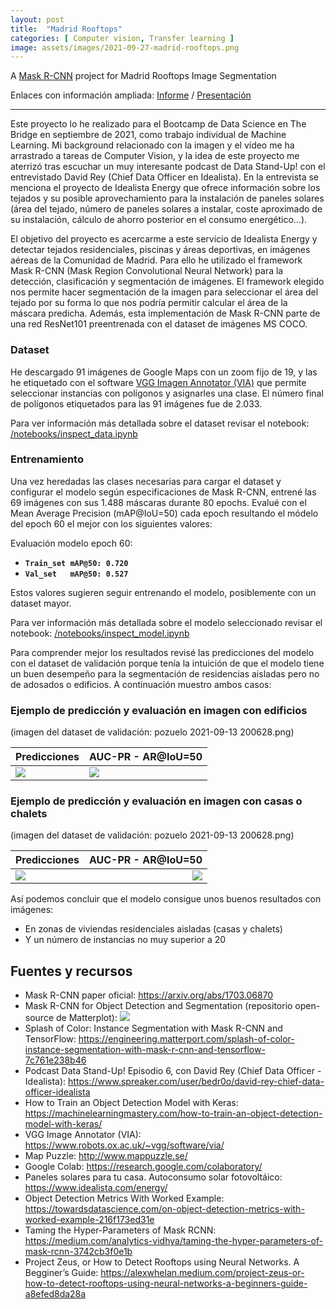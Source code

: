 ```yaml
---
layout: post
title:  "Madrid Rooftops"
categories: [ Computer vision, Transfer learning ]
image: assets/images/2021-09-27-madrid-rooftops.png
---
```


A [Mask R-CNN](https://arxiv.org/abs/1703.06870) project for Madrid Rooftops Image Segmentation

Enlaces con información ampliada: [Informe](Madrid%20Rooftop%20Segmentation%20-%20Resume.pdf) / [Presentación](Madrid%20Rooftops%20Segmentation%20-%20Presentacion.pdf)

---

Este proyecto lo he realizado para el Bootcamp de Data Science en The Bridge en septiembre de 2021, como trabajo individual de Machine Learning. Mi background relacionado con la imagen y el vídeo me ha arrastrado a tareas de Computer Vision, y la idea de este proyecto me aterrizó tras escuchar un muy interesante podcast de Data Stand-Up! con el entrevistado David Rey (Chief Data Officer en Idealista). En la entrevista se menciona el proyecto de Idealista Energy que ofrece información sobre los tejados y su posible aprovechamiento para la instalación de paneles solares (área del tejado, número de paneles solares a instalar, coste aproximado de su instalación, cálculo de ahorro posterior en el consumo energético...).

El objetivo del proyecto es acercarme a este servicio de Idealista Energy y detectar tejados residenciales, piscinas y áreas deportivas, en imágenes aéreas de la Comunidad de Madrid. Para ello he utilizado el framework Mask R-CNN (Mask Region Convolutional Neural Network) para la detección, clasificación y segmentación de imágenes. El framework elegido nos permite hacer segmentación de la imagen para seleccionar el área del tejado por su forma lo que nos podría permitir calcular el área de la máscara predicha. Además, esta implementación de Mask R-CNN parte de una red ResNet101 preentrenada con el dataset de imágenes MS COCO.

### Dataset
He descargado 91 imágenes de Google Maps con un zoom fijo de 19, y las he etiquetado con el software [VGG Imagen Annotator (VIA)](https://www.robots.ox.ac.uk/~vgg/software/via/) que permite seleccionar instancias con polígonos y asignarles una clase. El número final de polígonos etiquetados para las 91 imágenes fue de 2.033.

Para ver información más detallada sobre el dataset revisar el notebook: [/notebooks/inspect_data.ipynb](/notebooks/inspect_data.ipynb)

### Entrenamiento
Una vez heredadas las clases necesarias para cargar el dataset y configurar el modelo según especificaciones de Mask R-CNN, entrené las 69 imágenes con sus 1.488 máscaras durante 80 epochs. Evalué con el Mean Average Precision (mAP@IoU=50) cada epoch resultando el módelo del epoch 60 el mejor con los siguientes valores:

Evaluación modelo epoch 60:
- **`Train_set mAP@50: 0.720`**
- **`Val_set   mAP@50: 0.527`**

Estos valores sugieren seguir entrenando el modelo, posiblemente con un dataset mayor. 

Para ver información más detallada sobre el modelo seleccionado revisar el notebook: [/notebooks/inspect_model.ipynb](/notebooks/inspect_model.ipynb)

Para comprender mejor los resultados revisé las predicciones del modelo con el dataset de validación porque tenía la intuición de que el modelo tiene un buen desempeño para la segmentación de residencias aisladas pero no de adosados o edificios. A continuación muestro ambos casos:

### Ejemplo de predicción y evaluación en imagen con edificios 
(imagen del dataset de validación: pozuelo 2021-09-13 200628.png)

| Predicciones                                            | AUC-PR - AR@IoU=50                              |
|---------------------------------------------------------|-------------------------------------------------|
|![](/notebooks/images/2021-09-27-Image_predicted_02.png) | ![](/notebooks/images/2021-09-27-AUC-PR_02.png) |


### Ejemplo de predicción y evaluación en imagen con casas o chalets 
(imagen del dataset de validación: pozuelo 2021-09-13 200628.png)

 Predicciones | AUC-PR - AR@IoU=50
 :------------|---------------:
 ![](/notebooks/images/2021-09-27-Image_predicted_01.png) | ![](/notebooks/images/2021-09-27-AUC-PR_01.png)
 
Así podemos concluir que el modelo consigue unos buenos resultados con imágenes:
- En zonas de viviendas residenciales aisladas (casas y chalets)
- Y un número de instancias no muy superior a 20

## Fuentes y recursos
- Mask R-CNN paper oficial: https://arxiv.org/abs/1703.06870
- Mask R-CNN for Object Detection and Segmentation (repositorio open-source de Matterplot): ![](https://github.com/matterport/Mask_RCNN)
- Splash of Color: Instance Segmentation with Mask R-CNN and TensorFlow: https://engineering.matterport.com/splash-of-color-instance-segmentation-with-mask-r-cnn-and-tensorflow-7c761e238b46
- Podcast Data Stand-Up! Episodio 6, con David Rey (Chief Data Officer - Idealista): https://www.spreaker.com/user/bedr0o/david-rey-chief-data-officer-idealista
- How to Train an Object Detection Model with Keras: https://machinelearningmastery.com/how-to-train-an-object-detection-model-with-keras/
- VGG Image Annotator (VIA): https://www.robots.ox.ac.uk/~vgg/software/via/
- Map Puzzle: http://www.mappuzzle.se/
- Google Colab: https://research.google.com/colaboratory/
- Paneles solares para tu casa. Autoconsumo solar fotovoltáico: https://www.idealista.com/energy/
- Object Detection Metrics With Worked Example: https://towardsdatascience.com/on-object-detection-metrics-with-worked-example-216f173ed31e
- Taming the Hyper-Parameters of Mask RCNN: https://medium.com/analytics-vidhya/taming-the-hyper-parameters-of-mask-rcnn-3742cb3f0e1b
- Project Zeus, or How to Detect Rooftops using Neural Networks. A Begginer’s Guide: https://alexwhelan.medium.com/project-zeus-or-how-to-detect-rooftops-using-neural-networks-a-beginners-guide-a8efed8da28a





